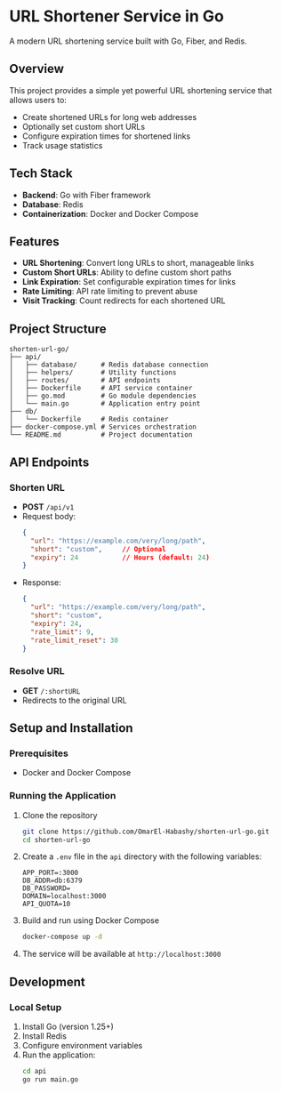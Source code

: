 # URL Shortener Service in Go

A modern URL shortening service built with Go, Fiber, and Redis.

## Overview

This project provides a simple yet powerful URL shortening service that allows users to:
- Create shortened URLs for long web addresses
- Optionally set custom short URLs
- Configure expiration times for shortened links
- Track usage statistics

## Tech Stack

- **Backend**: Go with Fiber framework
- **Database**: Redis
- **Containerization**: Docker and Docker Compose

## Features

- **URL Shortening**: Convert long URLs to short, manageable links
- **Custom Short URLs**: Ability to define custom short paths
- **Link Expiration**: Set configurable expiration times for links
- **Rate Limiting**: API rate limiting to prevent abuse
- **Visit Tracking**: Count redirects for each shortened URL

## Project Structure

```
shorten-url-go/
├── api/
│   ├── database/      # Redis database connection
│   ├── helpers/       # Utility functions
│   ├── routes/        # API endpoints
│   ├── Dockerfile     # API service container
│   ├── go.mod         # Go module dependencies
│   └── main.go        # Application entry point
├── db/
│   └── Dockerfile     # Redis container
├── docker-compose.yml # Services orchestration
└── README.md          # Project documentation
```

## API Endpoints

### Shorten URL
- **POST** `/api/v1`
- Request body:
  ```json
  {
    "url": "https://example.com/very/long/path",
    "short": "custom",     // Optional
    "expiry": 24           // Hours (default: 24)
  }
  ```
- Response:
  ```json
  {
    "url": "https://example.com/very/long/path",
    "short": "custom",
    "expiry": 24,
    "rate_limit": 9,
    "rate_limit_reset": 30
  }
  ```

### Resolve URL
- **GET** `/:shortURL`
- Redirects to the original URL

## Setup and Installation

### Prerequisites
- Docker and Docker Compose

### Running the Application

1. Clone the repository
   ```bash
   git clone https://github.com/OmarEl-Habashy/shorten-url-go.git
   cd shorten-url-go
   ```

2. Create a `.env` file in the `api` directory with the following variables:
   ```
   APP_PORT=:3000
   DB_ADDR=db:6379
   DB_PASSWORD=
   DOMAIN=localhost:3000
   API_QUOTA=10
   ```

3. Build and run using Docker Compose
   ```bash
   docker-compose up -d
   ```

4. The service will be available at `http://localhost:3000`

## Development

### Local Setup

1. Install Go (version 1.25+)
2. Install Redis
3. Configure environment variables
4. Run the application:
   ```bash
   cd api
   go run main.go
   ```
